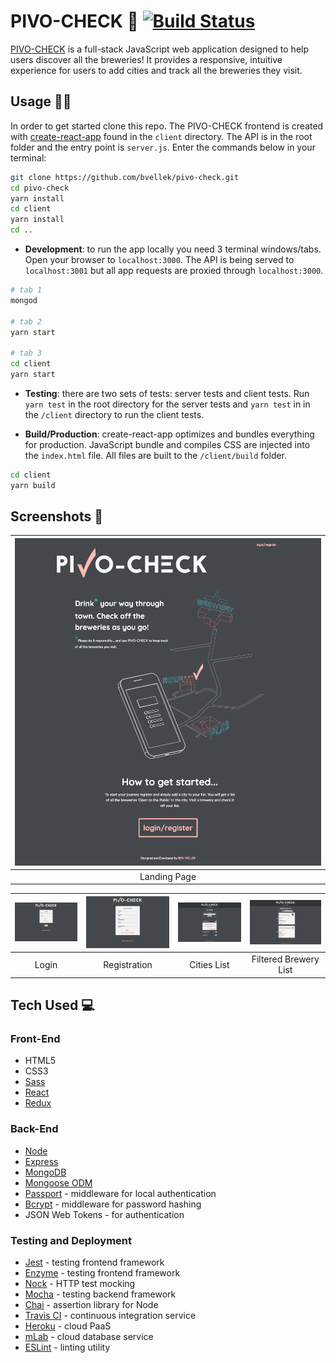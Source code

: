 # PIVO-CHECK 🍻 [![Build Status](https://travis-ci.org/bvellek/pivo-check.svg?branch=master)](https://travis-ci.org/bvellek/pivo-check)

[PIVO-CHECK](https://pivo-check.herokuapp.com/) is a full-stack JavaScript web application designed to help users discover all the breweries! It provides a responsive, intuitive experience for users to add cities and track all the breweries they visit.


## Usage 👩‍💻
In order to get started clone this repo. The PIVO-CHECK frontend is created with [create-react-app](https://github.com/facebookincubator/create-react-app) found in the `client` directory. The API is in the root folder and the entry point is `server.js`. Enter the commands below in your terminal:
```bash
git clone https://github.com/bvellek/pivo-check.git
cd pivo-check
yarn install
cd client
yarn install
cd ..
```

- __Development__: to run the app locally you need 3 terminal windows/tabs. Open your browser to `localhost:3000`. The API is being served to `localhost:3001` but all app requests are proxied through `localhost:3000`.
```bash
# tab 1
mongod

# tab 2
yarn start

# tab 3
cd client
yarn start
```
- __Testing__: there are two sets of tests: server tests and client tests. Run `yarn test` in the root directory for the server tests and `yarn test` in in the `/client` directory to run the client tests.

- __Build/Production__: create-react-app optimizes and bundles everything for production. JavaScript bundle and compiles CSS are injected into the `index.html` file. All files are built to the `/client/build` folder.
```bash
cd client
yarn build
```

<!--
## Project Summary 🌅
Lumen Spot is a web application that I designed and developed to help inspire photographers. Light is the most important aspect of any photo. In order to find the light that best suits a photographer's vision, it is crucial to know the times at which the sun is rising and setting. This application helps users find out detailed sun times for a specific location and also provides current weather conditions. To further aid in the photographer's vision process, I include example photos taken by other photographers at the same location.
-->

## Screenshots 📸
| ![Landing Page Screenshot](https://github.com/bvellek/pivo-check/blob/master/design/screens/screen-landing.png?raw=true) |
|:---:|
| Landing Page |

| <img alt="Login Screenshot" src="https://github.com/bvellek/pivo-check/blob/master/design/screens/screen-login.png?raw=true" width="350"> | <img alt="Registration Screenshot" src="https://github.com/bvellek/pivo-check/blob/master/design/screens/screen-registration.png?raw=true" width="350"> | <img alt="Cities List Screenshot" src="https://github.com/bvellek/pivo-check/blob/master/design/screens/screen-cities.png?raw=true" width="350"> | <img alt="Filtered Brewery List Screenshot" src="https://github.com/bvellek/pivo-check/blob/master/design/screens/screen-visited.png?raw=true" width="350"> |
|:---:|:---:|:---:|:---:|
| Login | Registration | Cities List | Filtered Brewery List |

<!--
## Design Process 📐
In the design phase of this application, I started by writing user stories to determine the key features. The primary user features are to search for a location (either by entering an address, place of interest, or using current location), see sunrise, sunset, twilight times for the location, see weather for the location, and see photos from other photographers at the same location. After determining the user-critical features, I added some other features to improve the user experience. These include a link to a map of the location, a link to extended forecast weather, and photo settings with links to photographer's profiles. With these features in mind, I created wireframes of the app using [Sketch](https://www.sketchapp.com/). I tackled the design process with a mobile-first approach, because I know the majority of users will be using this app on location, on their phones. Using this approach also greatly improves the responsive design process.


## Development Process 🛠
In the development phase of this application, I began with an HTML first approach to make a quick mockup of the app. I prefer to develop this way as it promotes progressive enhancement.

One of the great features of React with JSX is that a lot of the HTML was reusable when I began building my React components. Babel is used to compile all JSX and ES6. Another notable feature of React is that one can have a single set of code that runs both on the client-side and on the node server. I decided to take advantage of this by server side rendering my React application so that the client receives HTML markup from the start. This shortens the time of the initial load and also makes the majority of the application work without JavaScript enabled on the client-side.

One difficulty of an isomorphic React app is maintaining the state of the app on reload. In order to remedy this issue, I stored all vital aspects of the state (namely the search coordinates for locations) in the url query string. This allowed me to fetch data from APIs on the server side and pass the 'preloaded state' to the client-side application. This prevents a fetch on the server and a redundant fetch on the client. Another issue I encountered was maintaining history support. With no simple React/Redux solution for history support that met all my needs, I decided to implement my own history using the History API's pushState() and onpopstate().

Flexbox was used to create the mobile-first, responsive layout. For maintainability and easy understanding for other developers, I used Jest and Enzyme to test all components, actions, and reducers. This was coupled with Travis CI for continuous integration in the deployment process.

This app utilizes the following three APIs for data:

- [Sunrise Sunset](http://sunrise-sunset.org/api): provides all of the sun times data. I had to proxy this request through my server because Sunrise Sunset only offers an insecure source.
- [Weather Underground](http://api.wunderground.com/api/): provides the weather data and weather icons.
- [500px](https://github.com/500px/api-documentation): provides all of the inspiration photos.


## Accessibility 🌏
Using a progressive enhancement strategy with an HTML first approach and within the constraints of web standards offered an implicit level of accessibility. This application was also tested for screen reader accessibility. Other accessibility improvements include:

- WCAG 2.0 Level AA Compliance
- VoiceOver Context: in order to maintain context for non-sighted users, I added longer descriptions certain features like the Search link on the landing page and the inspiration images on the Location Search Page. To maintain visual styles, I used a `.visually-hidden` class from the [A11Y Project](http://a11yproject.com/posts/how-to-hide-content/) to hide this extra context from sighted users who have more visual context.
- VoiceOver Rotor: the Rotor is a commonly used feature that allows for more efficient web browsing by listing common elements like headings, links, and sections. To maximize this feature I ensured that all pages had proper heading structure.
- Details and Summary Elements: use of the details and summary elements provide interactivity without the use of JavaScript to hide content.
- Contrast on all text elements to match Web Contact Accessibility Guidelines.
-->

## Tech Used 💻
### Front-End

 - HTML5
 - CSS3
 - [Sass](http://sass-lang.com/)
 - [React](https://facebook.github.io/react/)
 - [Redux](http://redux.js.org/)

### Back-End

 - [Node](https://nodejs.org)
 - [Express](https://expressjs.com/)
 - [MongoDB](https://www.mongodb.com/)
 - [Mongoose ODM](http://mongoosejs.com/)
 - [Passport](http://passportjs.org/) - middleware for local authentication
 - [Bcrypt](https://www.npmjs.com/package/bcryptjs) - middleware for password hashing
 - JSON Web Tokens - for authentication

### Testing and Deployment
 - [Jest](https://facebook.github.io/jest/) - testing frontend framework
 - [Enzyme](http://airbnb.io/enzyme/) - testing frontend framework
 - [Nock](https://github.com/node-nock/nock) - HTTP test mocking
 - [Mocha](https://mochajs.org/) - testing backend framework
 - [Chai](http://chaijs.com/) - assertion library for Node
 - [Travis CI](https://travis-ci.org/) - continuous integration service
 - [Heroku](https://www.heroku.com/) - cloud PaaS
 - [mLab](https://mlab.com/) - cloud database service
 - [ESLint](http://eslint.org/) - linting utility
